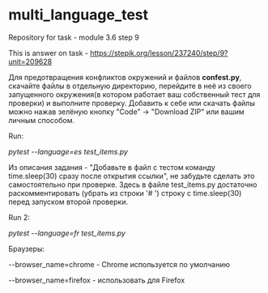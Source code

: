 # multi_language_test
Repository for task - module 3.6 step 9

This is answer on task - https://stepik.org/lesson/237240/step/9?unit=209628

Для предотвращения конфликтов окружений и файлов **confest.py**, скачайте файлы в отдельную директорию,
перейдите в неё из своего запущенного окружения(в котором работает ваш собственный тест для проверки) и
выполните проверку. Добавить к себе или скачать файлы можно нажав зелёную кнопку
"Code" -> "Download ZIP" или вашим личным способом.

Run:

*pytest --language=es test_items.py*

Из описания задания - "Добавьте в файл с тестом команду time.sleep(30) сразу после открытия ссылки",
не забудьте сделать это самостоятельно при проверке.
Здесь в файле test_items.py достаточно раскомментировать (убрать из строки '# ') строку с time.sleep(30)
перед запуском второй проверки.

Run 2:

*pytest --language=fr test_items.py*

Браузеры:

--browser_name=chrome - Chrome используется по умолчанию

--browser_name=firefox - использовать для Firefox


